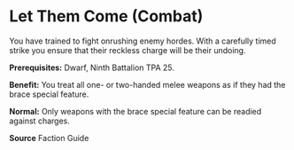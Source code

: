 ﻿---
cssclass: [feats]

---
# Let Them Come (Combat)

You have trained to fight onrushing enemy hordes. With a carefully timed strike you ensure that their reckless charge will be their undoing.

**Prerequisites:** Dwarf, Ninth Battalion TPA 25.

**Benefit:** You treat all one- or two-handed melee weapons as if they had the brace special feature.

**Normal:** Only weapons with the brace special feature can be readied against charges.

**Source** Faction Guide